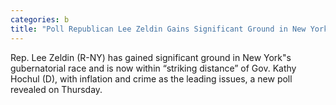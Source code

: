 ```yaml
---
categories: b
title: "Poll Republican Lee Zeldin Gains Significant Ground in New York Within ‘Striking Distance’ of Democrat Kathy Hochul"
---
```

Rep. Lee Zeldin (R-NY) has gained significant ground in New York"s gubernatorial race and is now within “striking distance” of Gov. Kathy Hochul (D), with inflation and crime as the leading issues, a new poll revealed on Thursday.